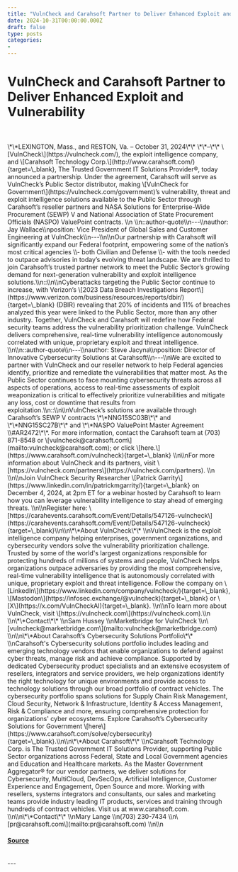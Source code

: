 ```yaml
---
title: "VulnCheck and Carahsoft Partner to Deliver Enhanced Exploit and Vulnerability"
date: 2024-10-31T00:00:00.000Z
draft: false
type: posts
categories: 
- 
---
```

# VulnCheck and Carahsoft Partner to Deliver Enhanced Exploit and Vulnerability

<br/>

<br/>
\*\*LEXINGTON, Mass., and RESTON, Va. – October 31, 2024\*\* \*\*–\*\* \[VulnCheck\](https://vulncheck.com/), the exploit intelligence company, and \[Carahsoft Technology Corp.\](http://www.carahsoft.com/){target=\_blank}, The Trusted Government IT Solutions Provider®, today announced a partnership. Under the agreement, Carahsoft will serve as VulnCheck’s Public Sector distributor, making \[VulnCheck for Government\](https://vulncheck.com/government)’s vulnerability, threat and exploit intelligence solutions available to the Public Sector through Carahsoft’s reseller partners and NASA Solutions for Enterprise-Wide Procurement (SEWP) V and National Association of State Procurement Officials (NASPO) ValuePoint contracts. \\n \\n::author-quote\\n---\\nauthor: Jay Wallace\\nposition: Vice President of Global Sales and Customer Engineering at VulnCheck\\n---\\n\\nOur partnership with Carahsoft will significantly expand our Federal footprint, empowering some of the nation’s most critical agencies \\- both Civilian and Defense \\- with the tools needed to outpace advisories in today’s evolving threat landscape. We are thrilled to join Carahsoft’s trusted partner network to meet the Public Sector’s growing demand for next-generation vulnerability and exploit intelligence solutions.\\n::\\n\\nCyberattacks targeting the Public Sector continue to increase, with Verizon’s \[2023 Data Breach Investigations Report\](https://www.verizon.com/business/resources/reports/dbir/){target=\_blank} (DBIR) revealing that 20% of incidents and 11% of breaches analyzed this year were linked to the Public Sector, more than any other industry. Together, VulnCheck and Carahsoft will redefine how Federal security teams address the vulnerability prioritization challenge. VulnCheck delivers comprehensive, real-time vulnerability intelligence autonomously correlated with unique, proprietary exploit and threat intelligence. \\n\\n::author-quote\\n---\\nauthor: Steve Jacyna\\nposition: Director of Innovative Cybersecurity Solutions at Carahsoft\\n---\\nWe are excited to partner with VulnCheck and our reseller network to help Federal agencies identify, prioritize and remediate the vulnerabilities that matter most. As the Public Sector continues to face mounting cybersecurity threats across all aspects of operations, access to real-time assessments of exploit weaponization is critical to effectively prioritize vulnerabilities and mitigate any loss, cost or downtime that results from exploitation.\\n::\\n\\nVulnCheck’s solutions are available through Carahsoft’s SEWP V contracts \*\*NNG15SC03B\*\* and \*\*NNG15SC27B\*\* and \*\*NASPO ValuePoint Master Agreement \\#AR2472\*\*. For more information, contact the Carahsoft team at (703) 871-8548 or \[vulncheck@carahsoft.com\](mailto:vulncheck@carahsoft.com); or click \[here.\](https://www.carahsoft.com/vulncheck){target=\_blank} \\n\\nFor more information about VulnCheck and its partners, visit \[https://vulncheck.com/partners\](https://vulncheck.com/partners). \\n \\n\\nJoin VulnCheck Security Researcher \[Patrick Garrity\](https://www.linkedin.com/in/patrickmgarrity/){target=\_blank} on December 4, 2024, at 2pm ET for a webinar hosted by Carahsoft to learn how you can leverage vulnerability intelligence to stay ahead of emerging threats. \\n\\nRegister here: \[https://carahevents.carahsoft.com/Event/Details/547126-vulncheck\](https://carahevents.carahsoft.com/Event/Details/547126-vulncheck){target=\_blank}\\n\\n\*\*About VulnCheck\*\* \\nVulnCheck is the exploit intelligence company helping enterprises, government organizations, and cybersecurity vendors solve the vulnerability prioritization challenge. Trusted by some of the world's largest organizations responsible for protecting hundreds of millions of systems and people, VulnCheck helps organizations outpace adversaries by providing the most comprehensive, real-time vulnerability intelligence that is autonomously correlated with unique, proprietary exploit and threat intelligence. Follow the company on \[LinkedIn\](https://www.linkedin.com/company/vulncheck/){target=\_blank}, \[Mastodon\](https://infosec.exchange/@vulncheck){target=\_blank} or \[X\](https://x.com/VulnCheckAI){target=\_blank}. \\n\\nTo learn more about VulnCheck, visit \[https://vulncheck.com\](https://vulncheck.com).\\n \\n\*\*Contact\*\* \\nSam Hussey \\nMarketbridge for VulnCheck \\n\[vulncheck@marketbridge.com\](mailto:vulncheck@marketbridge.com) \\n\\n\*\*About Carahsoft’s Cybersecurity Solutions Portfolio\*\*  \\nCarahsoft's Cybersecurity solutions portfolio includes leading and emerging technology vendors that enable organizations to defend against cyber threats, manage risk and achieve compliance. Supported by dedicated Cybersecurity product specialists and an extensive ecosystem of resellers, integrators and service providers, we help organizations identify the right technology for unique environments and provide access to technology solutions through our broad portfolio of contract vehicles. The cybersecurity portfolio spans solutions for Supply Chain Risk Management, Cloud Security, Network & Infrastructure, Identity & Access Management, Risk & Compliance and more, ensuring comprehensive protection for organizations' cyber ecosystems. Explore Carahsoft’s Cybersecurity Solutions for Government \[here\](https://www.carahsoft.com/solve/cybersecurity){target=\_blank}.\\n\\n\*\*About Carahsoft\*\* \\nCarahsoft Technology Corp. is The Trusted Government IT Solutions Provider, supporting Public Sector organizations across Federal, State and Local Government agencies and Education and Healthcare markets. As the Master Government Aggregator® for our vendor partners, we deliver solutions for Cybersecurity, MultiCloud, DevSecOps, Artificial Intelligence, Customer Experience and Engagement, Open Source and more. Working with resellers, systems integrators and consultants, our sales and marketing teams provide industry leading IT products, services and training through hundreds of contract vehicles. Visit us at www.carahsoft.com. \\n\\n\*\*Contact\*\* \\nMary Lange \\n(703) 230-7434 \\n\[pr@carahsoft.com\](mailto:pr@carahsoft.com) \\n\\n

#### [Source](https://vulncheck.com/blog/vulncheck-and-carahsoft-partner)

<br/>
---
